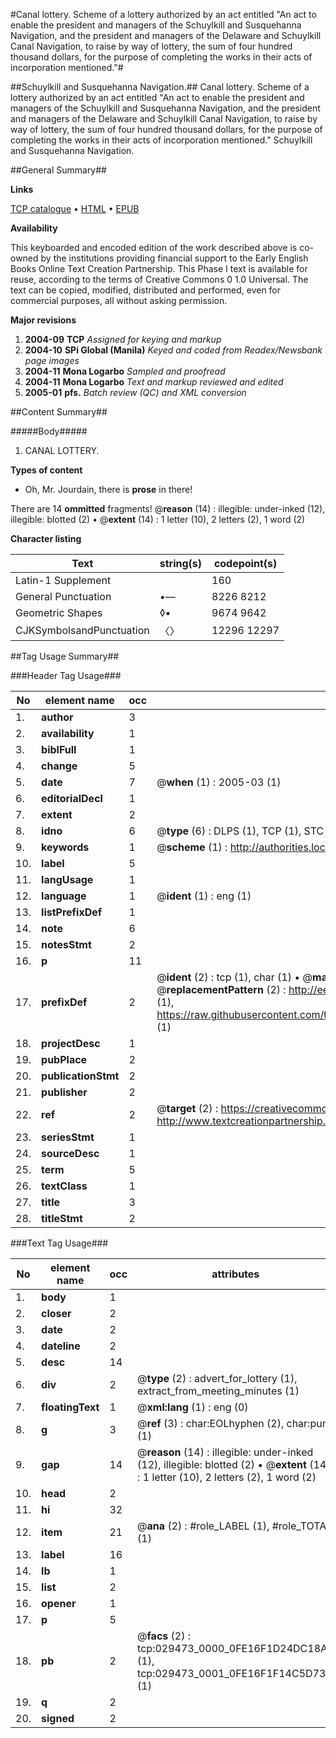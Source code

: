 #Canal lottery. Scheme of a lottery authorized by an act entitled "An act to enable the president and managers of the Schuylkill and Susquehanna Navigation, and the president and managers of the Delaware and Schuylkill Canal Navigation, to raise by way of lottery, the sum of four hundred thousand dollars, for the purpose of completing the works in their acts of incorporation mentioned."#

##Schuylkill and Susquehanna Navigation.##
Canal lottery. Scheme of a lottery authorized by an act entitled "An act to enable the president and managers of the Schuylkill and Susquehanna Navigation, and the president and managers of the Delaware and Schuylkill Canal Navigation, to raise by way of lottery, the sum of four hundred thousand dollars, for the purpose of completing the works in their acts of incorporation mentioned."
Schuylkill and Susquehanna Navigation.

##General Summary##

**Links**

[TCP catalogue](http://www.ota.ox.ac.uk/tcp/)  • 
[HTML](http://tei.it.ox.ac.uk/tcp/Texts-HTML/free/N22/N22322.html)  • 
[EPUB](http://tei.it.ox.ac.uk/tcp/Texts-EPUB/free/N22/N22322.epub)

**Availability**

This keyboarded and encoded edition of the
	       work described above is co-owned by the institutions
	       providing financial support to the Early English Books
	       Online Text Creation Partnership. This Phase I text is
	       available for reuse, according to the terms of Creative
	       Commons 0 1.0 Universal. The text can be copied,
	       modified, distributed and performed, even for
	       commercial purposes, all without asking permission.

**Major revisions**

1. __2004-09__ __TCP__ *Assigned for keying and markup*
1. __2004-10__ __SPi Global (Manila)__ *Keyed and coded from Readex/Newsbank page images*
1. __2004-11__ __Mona Logarbo__ *Sampled and proofread*
1. __2004-11__ __Mona Logarbo__ *Text and markup reviewed and edited*
1. __2005-01__ __pfs.__ *Batch review (QC) and XML conversion*

##Content Summary##

#####Body#####

1. CANAL LOTTERY.

**Types of content**

  * Oh, Mr. Jourdain, there is **prose** in there!

There are 14 **ommitted** fragments! 
 @__reason__ (14) : illegible: under-inked (12), illegible: blotted (2)  •  @__extent__ (14) : 1 letter (10), 2 letters (2), 1 word (2)

**Character listing**


|Text|string(s)|codepoint(s)|
|---|---|---|
|Latin-1 Supplement| |160|
|General Punctuation|•—|8226 8212|
|Geometric Shapes|◊▪|9674 9642|
|CJKSymbolsandPunctuation|〈〉|12296 12297|

##Tag Usage Summary##

###Header Tag Usage###

|No|element name|occ|attributes|
|---|---|---|---|
|1.|__author__|3||
|2.|__availability__|1||
|3.|__biblFull__|1||
|4.|__change__|5||
|5.|__date__|7| @__when__ (1) : 2005-03 (1)|
|6.|__editorialDecl__|1||
|7.|__extent__|2||
|8.|__idno__|6| @__type__ (6) : DLPS (1), TCP (1), STC (1), NOTIS (1), IMAGE-SET (1), EVANS-CITATION (1)|
|9.|__keywords__|1| @__scheme__ (1) : http://authorities.loc.gov/ (1)|
|10.|__label__|5||
|11.|__langUsage__|1||
|12.|__language__|1| @__ident__ (1) : eng (1)|
|13.|__listPrefixDef__|1||
|14.|__note__|6||
|15.|__notesStmt__|2||
|16.|__p__|11||
|17.|__prefixDef__|2| @__ident__ (2) : tcp (1), char (1)  •  @__matchPattern__ (2) : ([0-9\-]+):([0-9IVX]+) (1), (.+) (1)  •  @__replacementPattern__ (2) : http://eebo.chadwyck.com/downloadtiff?vid=$1&page=$2 (1), https://raw.githubusercontent.com/textcreationpartnership/Texts/master/tcpchars.xml#$1 (1)|
|18.|__projectDesc__|1||
|19.|__pubPlace__|2||
|20.|__publicationStmt__|2||
|21.|__publisher__|2||
|22.|__ref__|2| @__target__ (2) : https://creativecommons.org/publicdomain/zero/1.0/ (1), http://www.textcreationpartnership.org/docs/. (1)|
|23.|__seriesStmt__|1||
|24.|__sourceDesc__|1||
|25.|__term__|5||
|26.|__textClass__|1||
|27.|__title__|3||
|28.|__titleStmt__|2||


###Text Tag Usage###

|No|element name|occ|attributes|
|---|---|---|---|
|1.|__body__|1||
|2.|__closer__|2||
|3.|__date__|2||
|4.|__dateline__|2||
|5.|__desc__|14||
|6.|__div__|2| @__type__ (2) : advert_for_lottery (1), extract_from_meeting_minutes (1)|
|7.|__floatingText__|1| @__xml:lang__ (1) : eng (0)|
|8.|__g__|3| @__ref__ (3) : char:EOLhyphen (2), char:punc (1)|
|9.|__gap__|14| @__reason__ (14) : illegible: under-inked (12), illegible: blotted (2)  •  @__extent__ (14) : 1 letter (10), 2 letters (2), 1 word (2)|
|10.|__head__|2||
|11.|__hi__|32||
|12.|__item__|21| @__ana__ (2) : #role_LABEL (1), #role_TOTAL (1)|
|13.|__label__|16||
|14.|__lb__|1||
|15.|__list__|2||
|16.|__opener__|1||
|17.|__p__|5||
|18.|__pb__|2| @__facs__ (2) : tcp:029473_0000_0FE16F1D24DC18A0 (1), tcp:029473_0001_0FE16F1F14C5D730 (1)|
|19.|__q__|2||
|20.|__signed__|2||
